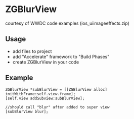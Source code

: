 ZGBlurView
==========
courtesy of WWDC code examples (ios_uiimageeffects.zip)

Usage
-----

* add files to project
* add "Accelerate" framework to "Build Phases"
* create ZGBlurView in your code


Example
-------

	
	ZGBlurView *subBlurView = [[ZGBlurView alloc] initWithFrame:self.view.frame];
    [self.view addSubview:subBlurView];
    
    //should call "blur" after added to super view
    [subBlurView blur];